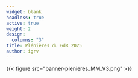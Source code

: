 ```yaml
---
widget: blank
headless: true
active: true
weight: 2
design:
  columns: "3"
title: Plénières du GdR 2025
author: igrv
---
```



{{< figure src="banner-plenieres_MM_V3.png"  >}}

